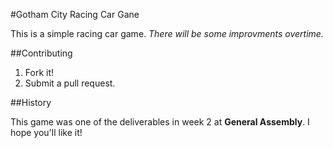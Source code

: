 #Gotham City Racing Car Gane

This is a simple racing car game. *There will be some improvments overtime.*

##Contributing

1. Fork it!
2. Submit a pull request.

##History

This game was one of the deliverables in week 2 at **General Assembly**.
I hope you'll like it!
